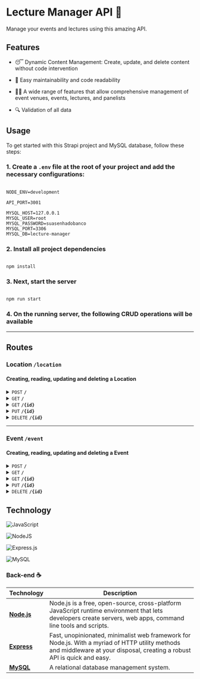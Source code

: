 # Lecture Manager API :microphone:

Manage your events and lectures using this amazing API.

## Features

- :sleeping: Dynamic Content Management: Create, update, and delete content without code intervention

- :broom: Easy maintainability and code readability

- :teacher: A wide range of features that allow comprehensive management of event venues, events, lectures, and panelists

- :mag: Validation of all data

## Usage

To get started with this Strapi project and MySQL database, follow these steps:

### 1. Create a `.env` file at the root of your project and add the necessary configurations:

```shell

NODE_ENV=development

API_PORT=3001

MYSQL_HOST=127.0.0.1
MYSQL_USER=root
MYSQL_PASSWORD=suasenhadobanco
MYSQL_PORT=3306
MYSQL_DB=lecture-manager

```

### 2. Install all project dependencies

```shell

npm install

```

### 3. Next, start the server

```shell

npm run start

```

### 4. On the running server, the following CRUD operations will be available

---

## Routes

### Location <code><b>/location</b></code>

#### Creating, reading, updating and deleting a Location

<details>
 <summary><code>POST</code> <code><b>/</b></code></summary>

##### Parameters

> None

##### Request Body

> | Field | Type   | Required | Description       |
> | ----- | ------ | -------- | ----------------- |
> | name  | String | Yes      | The location name |

##### Responses

> | HTTP Code | Content-Type       | Response                                                                                                                                                       |
> | --------- | ------------------ | -------------------------------------------------------------------------------------------------------------------------------------------------------------- |
> | `201`     | `application/json` | `{"message": "Location created!","data": {"fieldCount": 0,"affectedRows": 1,"insertId": 20,"info": "","serverStatus": 2,"warningStatus": 0,"changedRows": 0}}` |
> | `400`     | `application/json` | `{"error": "\"name\" is required"}`                                                                                                                            |
> | `409`     | `application/json` | `{"error": "Location already exists"}`                                                                                                                         |

##### Example cURL Command

```bash
curl --request POST \
--url http://localhost:3001/location \
--header 'Content-Type: application/json' \
--data '{
  "name": "Municipal theater"
}'
```

</details>

<details>
 <summary><code>GET</code> <code><b>/</b></code></summary>

##### Parameters

> None

##### Request Body

> None

##### Responses

> | HTTP Code | Content-Type       | Response                                                                                                                                                                                                                                                                 |
> | --------- | ------------------ | ------------------------------------------------------------------------------------------------------------------------------------------------------------------------------------------------------------------------------------------------------------------------ |
> | `200`     | `application/json` | ` {"message": "All locations found!",   "data": [{ "location_id": 18,   "location": "Municipal theater",    "events": [ {   "event_id": 42, "name": "Anime Brasil", "begin_date_time": "2024-06-22T21:00:00.000Z", "end_date_time": "2024-07-01T00:00:00.000Z"  }   ]}]` |

##### Example cURL Command

```bash
curl --request GET \
--url http://localhost:3001/panelist
```

</details>

<details>
 <summary><code>GET</code> <code><b>/{id}</b></code></summary>

##### Parameters

> | Field | Type | Required | Description     |
> | ----- | ---- | -------- | --------------- |
> | id    | int  | Yes      | The location id |

##### Request Body

> None

##### Responses

> | HTTP Code | Content-Type       | Response                                                                                                                                                                                                                                                            |
> | --------- | ------------------ | ------------------------------------------------------------------------------------------------------------------------------------------------------------------------------------------------------------------------------------------------------------------- |
> | `200`     | `application/json` | ` {"message": "Location found!",   "data": [{ "location_id": 18,   "location": "Municipal theater",    "events": [ {   "event_id": 42, "name": "Anime Brasil", "begin_date_time": "2024-06-22T21:00:00.000Z", "end_date_time": "2024-07-01T00:00:00.000Z"  }   ]}]` |
> | `204`     | `application/json` | ` {"error": "Location not found"}`                                                                                                                                                                                                                                  |

##### Example cURL Command

```bash
curl --request GET \
--url http://localhost:3001/location/18
```

</details>

<details>
 <summary><code>PUT</code> <code><b>/{id}</b></code></summary>

##### Parameters

> | Field | Type | Required | Description     |
> | ----- | ---- | -------- | --------------- |
> | id    | int  | Yes      | The location id |

##### Request Body

> | Field | Type   | Required | Description       |
> | ----- | ------ | -------- | ----------------- |
> | name  | String | Yes      | The location name |

##### Responses

> | HTTP Code | Content-Type       | Response                                                                                                                                                                                              |
> | --------- | ------------------ | ----------------------------------------------------------------------------------------------------------------------------------------------------------------------------------------------------- | --- |
> | `200`     | `application/json` | `{"message": "Location updated!","data": {"fieldCount": 0,"affectedRows": 1,"insertId": 0,"info": "Rows matched: 1  Changed: 1  Warnings: 0","serverStatus": 2,"warningStatus": 0,"changedRows": 1}}` |
> | `400`     | `application/json` | `{"error": "\"name\" is required"}`                                                                                                                                                                   |
> | `404`     | `application/json` | `{"error": "Location not found"}`                                                                                                                                                                     |     |

##### Example cURL Command

```bash
curl --request PUT \
--url http://localhost:3001/location/1 \
--header 'Content-Type: application/json' \
--data '{
	"name":"Quadra"
}'
```

</details>

<details>
 <summary><code>DELETE</code> <code><b>/{id}</b></code></summary>

##### Parameters

> | Field | Type | Required | Description     |
> | ----- | ---- | -------- | --------------- |
> | id    | int  | Yes      | The location id |

##### Request Body

> None

##### Responses

> | HTTP Code | Content-Type       | Response                                                                                                                                                                                                                                                            |
> | --------- | ------------------ | ------------------------------------------------------------------------------------------------------------------------------------------------------------------------------------------------------------------------------------------------------------------- |
> | `200`     | `application/json` | ` {"message": "Location found!",   "data": [{ "location_id": 18,   "location": "Municipal theater",    "events": [ {   "event_id": 42, "name": "Anime Brasil", "begin_date_time": "2024-06-22T21:00:00.000Z", "end_date_time": "2024-07-01T00:00:00.000Z"  }   ]}]` |
> | `204`     | `application/json` | ` {"error": "Location not found"}`                                                                                                                                                                                                                                  |

##### Example cURL Command

```bash
curl --request GET \
--url http://localhost:3001/location/18
```

</details>

---

### Event <code><b>/event</b></code>

#### Creating, reading, updating and deleting a Event

<details>
 <summary><code>POST</code> <code><b>/</b></code></summary>

##### Parameters

> None

##### Request Body

> | Field           | Type   | Required | Description                                       |
> | --------------- | ------ | -------- | ------------------------------------------------- |
> | name            | String | Yes      | The event name                                    |
> | begin_date_time | String | Yes      | start event timestamp. ex.: "2024-12-19 21:00:00" |
> | end_date_time   | String | Yes      | start event timestamp. ex.: "2024-12-19 21:00:00" |
> | location        | String | Yes      | The location name                                 |

##### Responses

> | HTTP Code | Content-Type       | Response                                                                                                                                                    |
> | --------- | ------------------ | ----------------------------------------------------------------------------------------------------------------------------------------------------------- |
> | `201`     | `application/json` | `{"message": "Event created!","data": {"fieldCount": 0,"affectedRows": 1,"insertId": 20,"info": "","serverStatus": 2,"warningStatus": 0,"changedRows": 0}}` |
> | `400`     | `application/json` | `{"error": "\"begin_date_time\" is required"}`                                                                                                              |
> | `409`     | `application/json` | `"error": "Sorry, the location is already reserved for this date."`                                                                                         |

##### Example cURL Command

```bash
curl --request POST \
--url http://localhost:3001/event \
--header 'Content-Type: application/json' \
--data '{
	"name": "The Best Stand Up Festival",
	"begin_date_time": "2024-12-10 18:00:00",
	"end_date_time": "2024-12-19  21:00:00",
	"location": "Municipal Theater"
}'
```

</details>

<details>
 <summary><code>GET</code> <code><b>/</b></code></summary>

##### Parameters

> None

##### Request Body

> None

##### Responses

> | HTTP Code | Content-Type       | Response                                                                                                                                                                                                                                                                                                                                                                           |
> | --------- | ------------------ | ---------------------------------------------------------------------------------------------------------------------------------------------------------------------------------------------------------------------------------------------------------------------------------------------------------------------------------------------------------------------------------- |
> | `200`     | `application/json` | ` {"message": "All events found!",   "data": [{ "event_id": 42, "name": "The Best Stand Up Festival", "begin_date_time": "2024-12-10T18:00:00.000Z", "end_date_time": "2024-12-19T21:00:00.000Z",   "location": "Municipal theater",    "lectures": [ {   "lecture_id": 21, "theme": "Laugh with Jimmy", "begin_date_time": "2024-12-12T21:00:00.000Z", "panelist_id": 4  }   ]}]` |

##### Example cURL Command

```bash
curl --request GET \
--url http://localhost:3001/event
```

</details>

<details>
 <summary><code>GET</code> <code><b>/{id}</b></code></summary>

##### Parameters

> | Field | Type | Required | Description  |
> | ----- | ---- | -------- | ------------ |
> | id    | int  | Yes      | The event id |

##### Request Body

> None

##### Responses

> | HTTP Code | Content-Type       | Response                                                                                                                                                                                                                                                                                                                                                                           |
> | --------- | ------------------ | ---------------------------------------------------------------------------------------------------------------------------------------------------------------------------------------------------------------------------------------------------------------------------------------------------------------------------------------------------------------------------------- |
> | `200`     | `application/json` | ` {"message": "All events found!",   "data": [{ "event_id": 42, "name": "The Best Stand Up Festival", "begin_date_time": "2024-12-10T18:00:00.000Z", "end_date_time": "2024-12-19T21:00:00.000Z",   "location": "Municipal theater",    "lectures": [ {   "lecture_id": 21, "theme": "Laugh with Jimmy", "begin_date_time": "2024-12-12T21:00:00.000Z", "panelist_id": 4  }   ]}]` |
> | `204`     | `application/json` | ` {"error": "Event not found"}`                                                                                                                                                                                                                                                                                                                                                    |

##### Example cURL Command

```bash
curl --request GET \
--url http://localhost:3001/event/42
```

</details>

<details>
 <summary><code>PUT</code> <code><b>/{id}</b></code></summary>

##### Parameters

> | Field | Type | Required | Description  |
> | ----- | ---- | -------- | ------------ |
> | id    | int  | Yes      | The event id |

##### Request Body

> | Field           | Type   | Required | Description                                       |
> | --------------- | ------ | -------- | ------------------------------------------------- |
> | name            | String | Yes      | The event name                                    |
> | begin_date_time | String | Yes      | start event timestamp. ex.: "2024-12-19 21:00:00" |
> | end_date_time   | String | Yes      | start event timestamp. ex.: "2024-12-19 21:00:00" |
> | location        | String | Yes      | The location name                                 |

##### Responses

> | HTTP Code | Content-Type       | Response                                                                                                                                                                                              |
> | --------- | ------------------ | ----------------------------------------------------------------------------------------------------------------------------------------------------------------------------------------------------- | --- |
> | `200`     | `application/json` | `{"message": "Event updated!","data": {"fieldCount": 0,"affectedRows": 1,"insertId": 0,"info": "Rows matched: 1  Changed: 1  Warnings: 0","serverStatus": 2,"warningStatus": 0,"changedRows": 1}}` |
> | `400`     | `application/json` | `{"error": "\"name\" is required"}`                                                                                                                                                                   |
> | `404`     | `application/json` | `{"error": "Event not found"}`                                                                                                                                                                     |     |

##### Example cURL Command

```bash
curl --request PUT \
--url http://localhost:3001/event/38 \
--header 'Content-Type: application/json' \
--data '{
	"name": "Laugh with Jimmy",
	"begin_date_time": "2024-12-13 18:00:00",
	"end_date_time": "2024-12-19  21:00:00",
	"location": "Municipal theater"
}'
```

</details>

<details>
 <summary><code>DELETE</code> <code><b>/{id}</b></code></summary>

##### Parameters

> | Field | Type | Required | Description     |
> | ----- | ---- | -------- | --------------- |
> | id    | int  | Yes      | The location id |

##### Request Body

> None

##### Responses

> | HTTP Code | Content-Type       | Response                                                                                                                                                                                                                                                            |
> | --------- | ------------------ | ------------------------------------------------------------------------------------------------------------------------------------------------------------------------------------------------------------------------------------------------------------------- |
> | `200`     | `application/json` | ` {"message": "Event deleted!",   "data": { "fieldCount": 0, "affectedRows": 1, "insertId": 0, "info": "","serverStatus": 2, "warningStatus": 0, "changedRows": 0}` |
> | `204`     | `application/json` | ` {"error": "Location not found"}`                                                                                                                                                                                                                                  |

##### Example cURL Command

```bash
curl --request DELETE \
--url http://localhost:3001/event/42
```

</details>

## Technology

![JavaScript](https://img.shields.io/badge/javascript-%23323330.svg?style=for-the-badge&logo=javascript&logoColor=%23F7DF1E)

![NodeJS](https://img.shields.io/badge/node.js-6DA55F?style=for-the-badge&logo=node.js&logoColor=white)

![Express.js](https://img.shields.io/badge/express.js-%23404d59.svg?style=for-the-badge&logo=express&logoColor=%2361DAFB)

![MySQL](https://img.shields.io/badge/mysql-%2300f.svg?style=for-the-badge&logo=mysql&logoColor=white)

### Back-end :coffee:

| Technology                          | Description                                                                                                                                                  |
| ----------------------------------- | ------------------------------------------------------------------------------------------------------------------------------------------------------------ |
| [**Node.js**](https://nodejs.org/en)    | Node.js is a free, open-source, cross-platform JavaScript runtime environment that lets developers create servers, web apps, command line tools and scripts. |
| [**Express**](http://expressjs.com/)    |  Fast, unopinionated, minimalist web framework for Node.js. With a myriad of HTTP utility methods and middleware at your disposal, creating a robust API is quick and easy. |
| [**MySQL**](https://www.mysql.com/) | A relational database management system.                                                                                                                     |

